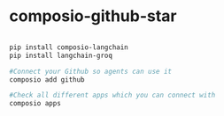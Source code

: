 # composio-github-star

```bash

pip install composio-langchain
pip install langchain-groq

#Connect your Github so agents can use it
composio add github

#Check all different apps which you can connect with
composio apps
```
